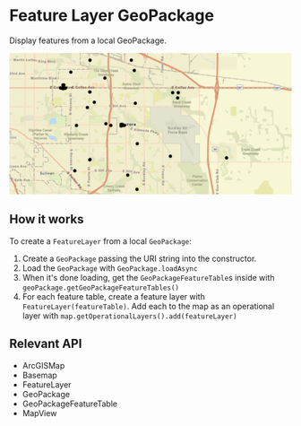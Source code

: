 # Feature Layer GeoPackage

Display features from a local GeoPackage.

![](FeatureLayerGeoPackage.png)

## How it works

To create a `FeatureLayer` from a local `GeoPackage`:


  1. Create a `GeoPackage` passing the URI string into the constructor.
  2. Load the `GeoPackage` with `GeoPackage.loadAsync`
  3. When it's done loading, get the `GeoPackageFeatureTable`s inside with `geoPackage.getGeoPackageFeatureTables()`
  4. For each feature table, create a feature layer with `FeatureLayer(featureTable)`. Add each to 
  the map as an operational layer with `map.getOperationalLayers().add(featureLayer)`


## Relevant API


  * ArcGISMap
  * Basemap
  * FeatureLayer
  * GeoPackage
  * GeoPackageFeatureTable
  * MapView

